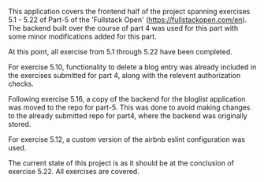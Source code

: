 This application covers the frontend half of the project spanning exercises 5.1 - 5.22 of Part-5 of the 'Fullstack Open' (https://fullstackopen.com/en). The backend built over the course of part 4 was used for this part with some minor modifications added for this part.

At this point, all exercise from 5.1 through 5.22 have been completed. 

For exercise 5.10, functionality to delete a blog entry was already included in the exercises submitted for part 4, along with the relevent authorization checks.

Following exercise 5.16, a copy of the backend for the bloglist application was moved to the repo for part-5. This was done to avoid making changes to the already submitted repo for part4, where the backend was originally stored.

For exercise 5.12, a custom version of the airbnb eslint configuration was used.

The current state of this project is as it should be at the conclusion of exercise 5.22. All exercises are covered.